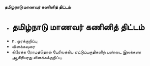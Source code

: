**தமிழ்நாடு மாணவர் கணினித் திட்டம்**
- # தமிழ்நாடு மாணவர் கணினித் திட்டம்
- n. ஓரக்குறிப்பு
- விளக்கவுரை
- கிரேக்க ரோமத்தொல் பேரிலக்கிய ஏட்டுப்பகுதிகளிற் பண்டை இலக்கண ஆசிரியரது விளக்கக்குறிப்பு.

